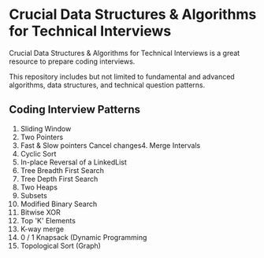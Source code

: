 # Crucial Data Structures & Algorithms for Technical Interviews

Crucial Data Structures & Algorithms for Technical Interviews is a great resource to prepare coding interviews.

This repository includes but not limited to fundamental and advanced algorithms, data structures, and technical question patterns.

## Coding Interview Patterns

1. Sliding Window
2. Two Pointers
3. Fast & Slow pointers
Cancel changes4. Merge Intervals
5. Cyclic Sort
6. In-place Reversal of a LinkedList
7. Tree Breadth First Search
8. Tree Depth First Search
9. Two Heaps
10. Subsets
11. Modified Binary Search
12. Bitwise XOR
13. Top 'K' Elements
14. K-way merge
15. 0 / 1 Knapsack (Dynamic Programming
16. Topological Sort (Graph)
